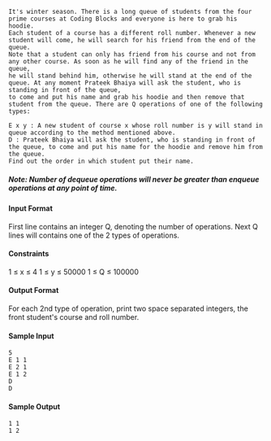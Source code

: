 ```
It's winter season. There is a long queue of students from the four prime courses at Coding Blocks and everyone is here to grab his hoodie. 
Each student of a course has a different roll number. Whenever a new student will come, he will search for his friend from the end of the queue. 
Note that a student can only has friend from his course and not from any other course. As soon as he will find any of the friend in the queue, 
he will stand behind him, otherwise he will stand at the end of the queue. At any moment Prateek Bhaiya will ask the student, who is standing in front of the queue, 
to come and put his name and grab his hoodie and then remove that student from the queue. There are Q operations of one of the following types:

E x y : A new student of course x whose roll number is y will stand in queue according to the method mentioned above.
D : Prateek Bhaiya will ask the student, who is standing in front of the queue, to come and put his name for the hoodie and remove him from the queue.
Find out the order in which student put their name.
```
##### Note: Number of dequeue operations will never be greater than enqueue operations at any point of time.



#### Input Format
First line contains an integer Q, denoting the number of operations. Next Q lines will contains one of the 2 types of operations.

#### Constraints
1 ≤ x ≤ 4 1 ≤ y ≤ 50000 1 ≤ Q ≤ 100000

#### Output Format
For each 2nd type of operation, print two space separated integers, the front student's course and roll number.

#### Sample Input
```
5
E 1 1
E 2 1
E 1 2
D
D
```
#### Sample Output
```
1 1
1 2
```
